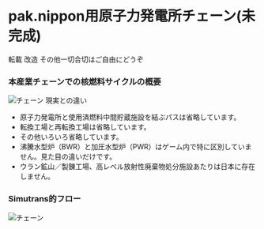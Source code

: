 # pak.nippon用原子力発電所チェーン(未完成)

転載 改造 その他一切合切はご自由にどうぞ

### 本産業チェーンでの核燃料サイクルの概要
![チェーン](https://raw.githubusercontent.com/wiki/wa-st/np-nuclear/cycle.png)
現実との違い
- 原子力発電所と使用済燃料中間貯蔵施設を結ぶパスは省略しています。
- 転換工場と再転換工場は省略しています。
- その他いろいろ省略しています。
- 沸騰水型炉（BWR）と加圧水型炉（PWR）はゲーム内で特に区別していません。見た目の違いだけです。
- ウラン鉱山／製錬工場、高レベル放射性廃棄物処分施設あたりは日本に存在しません。

### Simutrans的フロー
![チェーン](https://raw.githubusercontent.com/wiki/wa-st/np-nuclear/chain.png)
